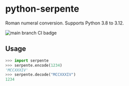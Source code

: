 # python-serpente

Roman numeral conversion. Supports Python 3.8 to 3.12.

![main branch CI badge](https://github.com/jcarbaugh/python-serpente/workflows/Python%20package/badge.svg)

## Usage

``` python
>>> import serpente
>>> serpente.encode(1234)
'MCCXXXIV'
>>> serpente.decode("MCCXXXIV")
1234
```

